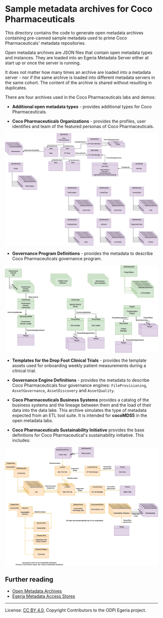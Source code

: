 <!-- SPDX-License-Identifier: CC-BY-4.0 -->
<!-- Copyright Contributors to the ODPi Egeria project. -->


# Sample metadata archives for Coco Pharmaceuticals

This directory contains the code to generate open metadata archives containing pre-canned sample metadata used to
prime Coco Pharmaceuticals' metadata repositories.

Open metadata archives are JSON files that contain open metadata types and instances.  They are loaded into
an Egeria Metadata Server either at start up or once the server is running. 

It does not matter how many times an archive are loaded into a metadata server - nor if the same archive is
loaded into different metadata servers in the same cohort.  The content of the archive is shared without resulting
in duplicates.

There are four archives used in the Coco Pharmaceuticals labs and demos:

* **Additional open metadata types** - provides additional types for Coco Pharmaceuticals.

* **Coco Pharmaceuticals Organizations** - provides the profiles, user identifies and team of the featured
  personas of Coco Pharmaceuticals.

![Coco Organization](docs/coco-metadata-archives-organization.png)

* **Governance Program Definitions** - provides the metadata to describe Coco Pharmaceuticals governance program.

![Coco Sustainability](docs/coco-metadata-archives-governance-program.png)

* **Templates for the Drop Foot Clinical Trials** - provides the template assets
  used for onboarding weekly patient measurements during a clinical trial.

* **Governance Engine Definitions** - provides the metadata to describe Coco Pharmaceuticals four governance engines:
  `FileProvisioning`, `AssetGovernance`, `AssetDiscovery` and `AssetQuality`.

* **Coco Pharmaceuticals Business Systems** provides a catalog of the business systems and the lineage between
  them and the load of their data into the data lake.  This archive simulates the type of metadata expected from
  an ETL tool suite.  It is intended for **cocoMDS5** in the open metadata labs.

* **Coco Pharmaceuticals Sustainability Initiative** provides the base definitions for Coco Pharmaceutical's
  sustainability initiative.  This includes:

![Coco Sustainability](docs/coco-metadata-archives-sustainability.png)

## Further reading

* [Open Metadata Archives](https://egeria-project.org/concepts/open-metadata-archive/)
* [Egeria Metadata Access Stores](https://egeria-project.org/egeria-docs/concepts/metadata-access-store/)

----
License: [CC BY 4.0](https://creativecommons.org/licenses/by/4.0/),
Copyright Contributors to the ODPi Egeria project.